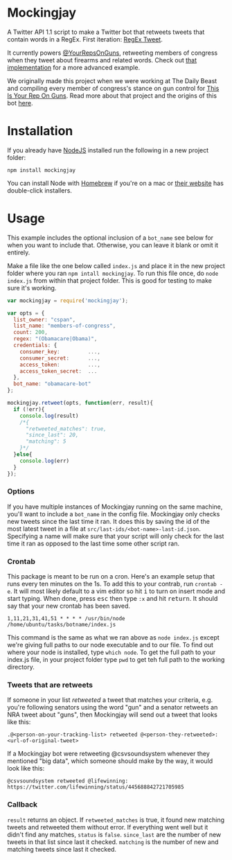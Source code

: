 Mockingjay
===========

A Twitter API 1.1 script to make a Twitter bot that retweets tweets that contain words in a RegEx. First iteration: <a href="https://github.com/abelsonlive/regextweet" target="_blank">RegEx Tweet</a>.

It currently powers [@YourRepsOnGuns](http://twitter.com/yourrepsonguns), retweeting members of congress when they tweet about firearms and related words. Check out [that implementation](https://github.com/csvsoundsystem/yourrepsonguns/blob/master/yourrepsonguns.js) for a more advanced example.

We originally made this project when we were working at The Daily Beast and compiling every member of congress's stance on gun control for [This Is Your Rep On Guns](http://thedailybeast.thisisyourreponguns.com). Read more about that project and the origins of this bot [here](http://newsbeastlabs.tumblr.com/post/41373060897/update-feb-10-repsguntweets-has-been-changed-to).

# Installation

If you already have [NodeJS](http://nodejs.org/) installed run the following in a new project folder:
````
npm install mockingjay
````

You can install Node with [Homebrew](brew.sh) if you're on a mac or [their website](http://nodejs.org/) has double-click installers.

# Usage

This example includes the optional inclusion of a `bot_name` see below for when you want to include that. Otherwise, you can leave it blank or omit it entirely.

Make a file like the one below called `index.js` and place it in the new project folder where you ran `npm intall mockingjay`. To run this file once, do `node index.js` from within that project folder. This is good for testing to make sure it's working.

````js
var mockingjay = require('mockingjay');

var opts = {
  list_owner: "cspan",
  list_name: "members-of-congress",
  count: 200,
  regex: "(Obamacare|Obama)",
  credentials: {
    consumer_key:         ...,
    consumer_secret:      ...,
    access_token:         ...,
    access_token_secret:  ...
  },
  bot_name: "obamacare-bot"
};

mockingjay.retweet(opts, function(err, result){
  if (!err){
    console.log(result)
    /*{
      "retweeted_matches": true,
      "since_last": 20,
      "matching": 5
    }*/
  }else{
    console.log(err)
  }
});
````

### Options

If you have multiple instances of Mockingjay running on the same machine, you'll want to include a `bot_name` in the config file. Mockingjay only checks new tweets since the last time it ran. It does this by saving the id of the most latest tweet in a file at `src/last-ids/<bot-name>-last-id.json`. Specifying a name will make sure that your script will only check for the last time it ran as opposed to the last time some other script ran.

### Crontab

This package is meant to be run on a cron. Here's an example setup that runs every ten minutes on the 1s. To add this to your contrab, run `crontab -e`. It will most likely default to a vim editor so hit <kbd>i</kbd> to turn on insert mode and start typing. When done, press <kbd>esc</kbd> then type `:x` and hit <kbd>return</kbd>. It should say that your new crontab has been saved.

````
1,11,21,31,41,51 * * * * /usr/bin/node /home/ubuntu/tasks/botname/index.js
````

This command is the same as what we ran above as `node index.js` except we're giving full paths to our node executable and to our file. To find out where your node is installed, type `which node`. To get the full path to your index.js file, in your project folder type `pwd` to get teh full path to the working directory.

### Tweets that are retweets

If someone in your list *retweeted* a tweet that matches your criteria, e.g. you're following senators using the word "gun" and a senator retweets an NRA tweet about "guns", then Mockingjay will send out a tweet that looks like this:

````
.@<person-on-your-tracking-list> retweeted @<person-they-retweeted>: <url-of-original-tweet>
````

If a Mockingjay bot were retweeting @csvsoundsystem whenever they mentioned "big data", which someone should make by the way, it would look like this:

````
@csvsoundsystem retweeted @lifewinning: https://twitter.com/lifewinning/status/445688842721705985 
````

### Callback

`result` returns an object. If `retweeted_matches` is true, it found new matching tweets and retweeted them without error. If everything went well but it didn't find any matches, `status` is `false`. `since_last` are the number of new tweets in that list since last it checked. `matching` is the number of new and matching tweets since last it checked.
